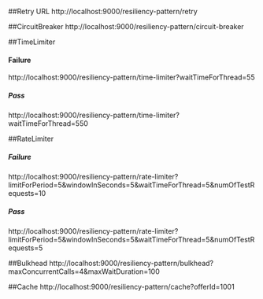 ##Retry
URL
http://localhost:9000/resiliency-pattern/retry

##CircuitBreaker
http://localhost:9000/resiliency-pattern/circuit-breaker

##TimeLimiter
#### Failure
http://localhost:9000/resiliency-pattern/time-limiter?waitTimeForThread=55
##### Pass
http://localhost:9000/resiliency-pattern/time-limiter?waitTimeForThread=550

##RateLimiter
##### Failure
http://localhost:9000/resiliency-pattern/rate-limiter?limitForPeriod=5&windowInSeconds=5&waitTimeForThread=5&numOfTestRequests=10
 
##### Pass
http://localhost:9000/resiliency-pattern/rate-limiter?limitForPeriod=5&windowInSeconds=5&waitTimeForThread=5&numOfTestRequests=5

##Bulkhead
http://localhost:9000/resiliency-pattern/bulkhead?maxConcurrentCalls=4&maxWaitDuration=100

##Cache
http://localhost:9000/resiliency-pattern/cache?offerId=1001